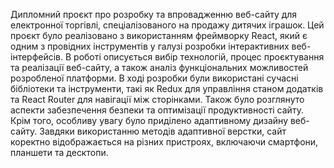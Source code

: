 
Дипломний проєкт про розробку та впровадженню веб-сайту для електронної торгівлі, спеціалізованого на продажу дитячих іграшок. Цей проєкт було реалізовано з використанням фреймворку React, який є одним з провідних інструментів у галузі розробки інтерактивних веб-інтерфейсів. В роботі описується вибір технологій, процес проєктування та реалізації веб-сайту, а також аналіз функціональних можливостей розробленої платформи.
В ході розробки були використані сучасні бібліотеки та інструменти, такі як Redux для управління станом додатків та React Router для навігації між сторінками. Також було розглянуто аспекти забезпечення безпеки та оптимізації продуктивності сайту.
Крім того, особливу увагу було приділено адаптивному дизайну веб-сайту. Завдяки використанню методів адаптивної верстки, сайт коректно відображається на різних пристроях, включаючи смартфони, планшети та десктопи.
